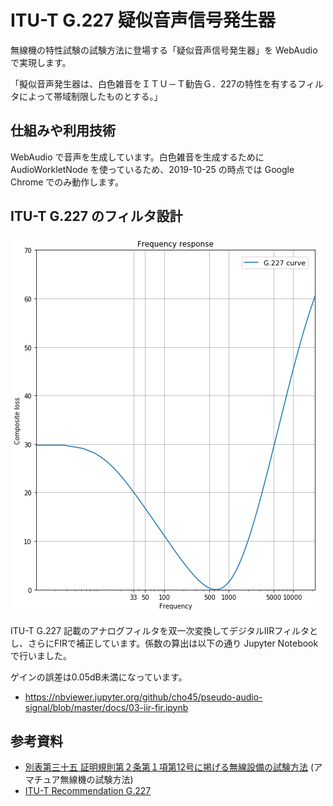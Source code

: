 ITU-T G.227 疑似音声信号発生器
==============================

無線機の特性試験の試験方法に登場する「疑似音声信号発生器」を WebAudio で実現します。

「擬似音声発生器は、白色雑音をＩＴＵ－Ｔ勧告Ｇ．227の特性を有するフィルタによって帯域制限したものとする。」

## 仕組みや利用技術

WebAudio で音声を生成しています。白色雑音を生成するために AudioWorkletNode を使っているため、2019-10-25 の時点では Google Chrome でのみ動作します。

## ITU-T G.227 のフィルタ設計

<img src="./docs/G.227-curve.png">

ITU-T G.227 記載のアナログフィルタを双一次変換してデジタルIIRフィルタとし、さらにFIRで補正しています。係数の算出は以下の通り Jupyter Notebook で行いました。

ゲインの誤差は0.05dB未満になっています。

- https://nbviewer.jupyter.org/github/cho45/pseudo-audio-signal/blob/master/docs/03-iir-fir.ipynb

## 参考資料

 * <a href="https://www.tele.soumu.go.jp/resource/j/equ/tech/betu/35.pdf">別表第三十五 証明規則第２条第１項第12号に掲げる無線設備の試験方法</a> (アマチュア無線機の試験方法)
 * <a href="https://www.itu.int/rec/T-REC-G.227-198811-I/en">ITU-T Recommendation G.227</a>

